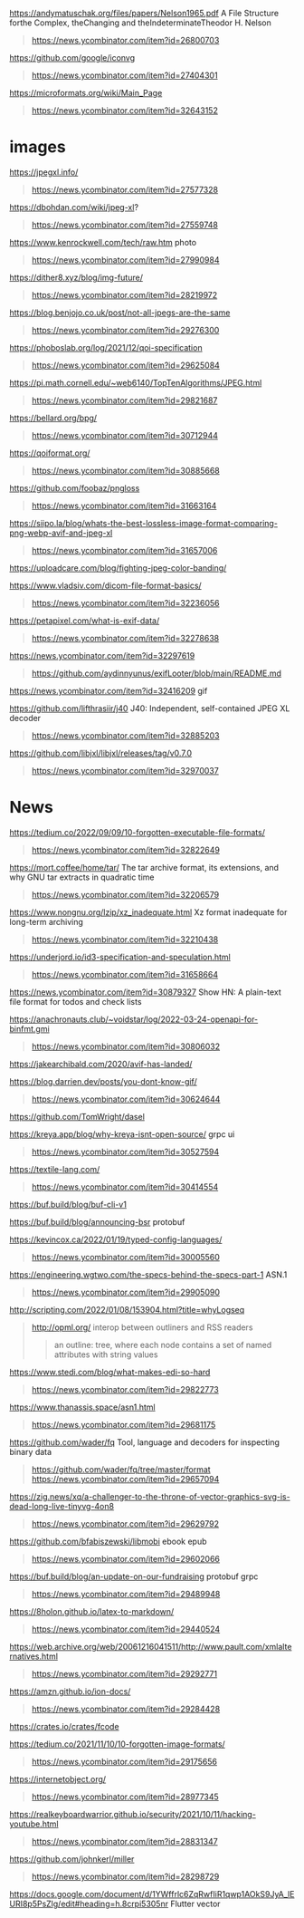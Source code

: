 https://andymatuschak.org/files/papers/Nelson1965.pdf A File Structure forthe Complex, theChanging and theIndeterminateTheodor H. Nelson
> https://news.ycombinator.com/item?id=26800703

https://github.com/google/iconvg
> https://news.ycombinator.com/item?id=27404301

https://microformats.org/wiki/Main_Page
> https://news.ycombinator.com/item?id=32643152

# images
https://jpegxl.info/
> https://news.ycombinator.com/item?id=27577328

https://dbohdan.com/wiki/jpeg-xl?
> https://news.ycombinator.com/item?id=27559748

https://www.kenrockwell.com/tech/raw.htm photo
> https://news.ycombinator.com/item?id=27990984

https://dither8.xyz/blog/img-future/
> https://news.ycombinator.com/item?id=28219972

https://blog.benjojo.co.uk/post/not-all-jpegs-are-the-same
> https://news.ycombinator.com/item?id=29276300

https://phoboslab.org/log/2021/12/qoi-specification
> https://news.ycombinator.com/item?id=29625084

https://pi.math.cornell.edu/~web6140/TopTenAlgorithms/JPEG.html
> https://news.ycombinator.com/item?id=29821687

https://bellard.org/bpg/
> https://news.ycombinator.com/item?id=30712944

https://qoiformat.org/
> https://news.ycombinator.com/item?id=30885668

https://github.com/foobaz/pngloss
> https://news.ycombinator.com/item?id=31663164

https://siipo.la/blog/whats-the-best-lossless-image-format-comparing-png-webp-avif-and-jpeg-xl
> https://news.ycombinator.com/item?id=31657006

https://uploadcare.com/blog/fighting-jpeg-color-banding/

https://www.vladsiv.com/dicom-file-format-basics/
> https://news.ycombinator.com/item?id=32236056

https://petapixel.com/what-is-exif-data/
> https://news.ycombinator.com/item?id=32278638

https://news.ycombinator.com/item?id=32297619
> https://github.com/aydinnyunus/exifLooter/blob/main/README.md

https://news.ycombinator.com/item?id=32416209 gif

https://github.com/lifthrasiir/j40 J40: Independent, self-contained JPEG XL decoder
> https://news.ycombinator.com/item?id=32885203

https://github.com/libjxl/libjxl/releases/tag/v0.7.0
> https://news.ycombinator.com/item?id=32970037

# News
https://tedium.co/2022/09/09/10-forgotten-executable-file-formats/
> https://news.ycombinator.com/item?id=32822649

https://mort.coffee/home/tar/ The tar archive format, its extensions, and why GNU tar extracts in quadratic time
> https://news.ycombinator.com/item?id=32206579

https://www.nongnu.org/lzip/xz_inadequate.html Xz format inadequate for long-term archiving
> https://news.ycombinator.com/item?id=32210438

https://underjord.io/id3-specification-and-speculation.html
> https://news.ycombinator.com/item?id=31658664

https://news.ycombinator.com/item?id=30879327 Show HN: A plain-text file format for todos and check lists

https://anachronauts.club/~voidstar/log/2022-03-24-openapi-for-binfmt.gmi
> https://news.ycombinator.com/item?id=30806032

https://jakearchibald.com/2020/avif-has-landed/

https://blog.darrien.dev/posts/you-dont-know-gif/
> https://news.ycombinator.com/item?id=30624644

https://github.com/TomWright/dasel

https://kreya.app/blog/why-kreya-isnt-open-source/ grpc ui
> https://news.ycombinator.com/item?id=30527594

https://textile-lang.com/
> https://news.ycombinator.com/item?id=30414554

https://buf.build/blog/buf-cli-v1

https://buf.build/blog/announcing-bsr protobuf

https://kevincox.ca/2022/01/19/typed-config-languages/
> https://news.ycombinator.com/item?id=30005560

https://engineering.wgtwo.com/the-specs-behind-the-specs-part-1 ASN.1
> https://news.ycombinator.com/item?id=29905090

http://scripting.com/2022/01/08/153904.html?title=whyLogseq
> http://opml.org/ interop between outliners and RSS readers
> > an outline: tree, where each node contains a set of named attributes with string values

https://www.stedi.com/blog/what-makes-edi-so-hard
> https://news.ycombinator.com/item?id=29822773

https://www.thanassis.space/asn1.html
> https://news.ycombinator.com/item?id=29681175

https://github.com/wader/fq Tool, language and decoders for inspecting binary data
> https://github.com/wader/fq/tree/master/format
> https://news.ycombinator.com/item?id=29657094

https://zig.news/xq/a-challenger-to-the-throne-of-vector-graphics-svg-is-dead-long-live-tinyvg-4on8
> https://news.ycombinator.com/item?id=29629792

https://github.com/bfabiszewski/libmobi ebook epub
> https://news.ycombinator.com/item?id=29602066

https://buf.build/blog/an-update-on-our-fundraising protobuf grpc
> https://news.ycombinator.com/item?id=29489948

https://8holon.github.io/latex-to-markdown/
> https://news.ycombinator.com/item?id=29440524

https://web.archive.org/web/20061216041511/http://www.pault.com/xmlalternatives.html
> https://news.ycombinator.com/item?id=29292771

https://amzn.github.io/ion-docs/
> https://news.ycombinator.com/item?id=29284428

https://crates.io/crates/fcode

https://tedium.co/2021/11/10/10-forgotten-image-formats/
> https://news.ycombinator.com/item?id=29175656

https://internetobject.org/
> https://news.ycombinator.com/item?id=28977345

https://realkeyboardwarrior.github.io/security/2021/10/11/hacking-youtube.html
> https://news.ycombinator.com/item?id=28831347

https://github.com/johnkerl/miller
> https://news.ycombinator.com/item?id=28298729

https://docs.google.com/document/d/1YWffrlc6ZqRwfIiR1qwp1AOkS9JyA_lEURI8p5PsZlg/edit#heading=h.8crpi5305nr Flutter vector
